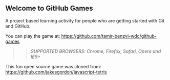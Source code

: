 ## Welcome to GitHub Games

A project based learning activity for people who are getting started with Git and GitHub.

You can play the game at: https://github.com/tamir-benzvi-wdc/github-games

>> _*SUPPORTED BROWSERS*: Chrome, Firefox, Safari, Opera and IE9+_

This fun open source game was cloned from: https://github.com/jakesgordon/javascript-tetris
